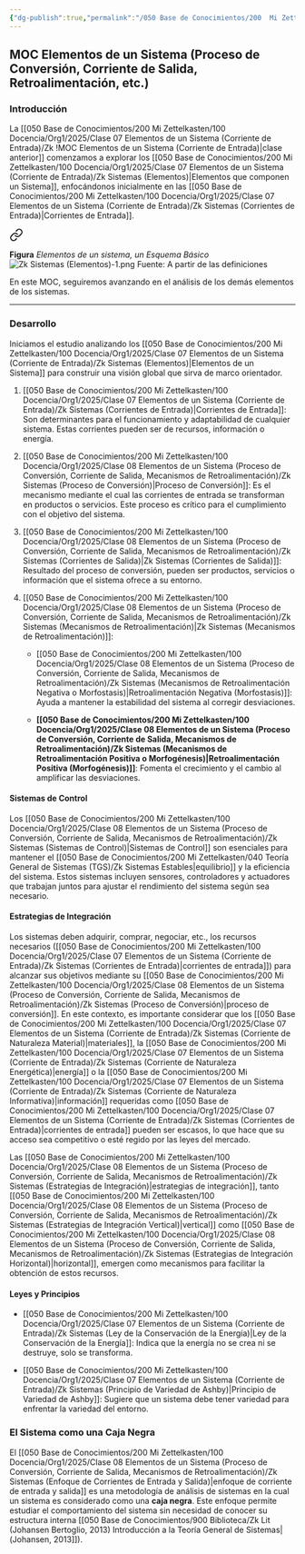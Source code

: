 ```yaml
---
{"dg-publish":true,"permalink":"/050 Base de Conocimientos/200  Mi Zettelkasten/100 Docencia/Org1/2025/Clase 08 Elementos de un Sistema (Proceso de Conversión, Corriente de Salida, Mecanismos de Retroalimentación)/Zk !MOC Elementos de un Sistema (Proceso de Conversión, Corriente de Salida, Retroalimentación, etc.)/","tags":["moc","sistema"]}
---
```


## MOC Elementos de un Sistema (Proceso de Conversión, Corriente de Salida, Retroalimentación, etc.)

### Introducción

La [[050 Base de Conocimientos/200  Mi Zettelkasten/100 Docencia/Org1/2025/Clase 07 Elementos de un Sistema (Corriente de Entrada)/Zk !MOC Elementos de un Sistema (Corriente de Entrada)\|clase anterior]] comenzamos a explorar los [[050 Base de Conocimientos/200  Mi Zettelkasten/100 Docencia/Org1/2025/Clase 07 Elementos de un Sistema (Corriente de Entrada)/Zk Sistemas (Elementos)\|Elementos que componen un Sistema]], enfocándonos inicialmente en las [[050 Base de Conocimientos/200  Mi Zettelkasten/100 Docencia/Org1/2025/Clase 07 Elementos de un Sistema (Corriente de Entrada)/Zk Sistemas (Corrientes de Entrada)\|Corrientes de Entrada]].


<div class="transclusion internal-embed is-loaded"><a class="markdown-embed-link" href="/050-base-de-conocimientos/200-mi-zettelkasten/100-docencia/org1/2025/clase-07-elementos-de-un-sistema-corriente-de-entrada/zk-sistemas-elementos/#0805b2" aria-label="Open link"><svg xmlns="http://www.w3.org/2000/svg" width="24" height="24" viewBox="0 0 24 24" fill="none" stroke="currentColor" stroke-width="2" stroke-linecap="round" stroke-linejoin="round" class="svg-icon lucide-link"><path d="M10 13a5 5 0 0 0 7.54.54l3-3a5 5 0 0 0-7.07-7.07l-1.72 1.71"></path><path d="M14 11a5 5 0 0 0-7.54-.54l-3 3a5 5 0 0 0 7.07 7.07l1.71-1.71"></path></svg></a><div class="markdown-embed">



**Figura**
_Elementos de un sistema, un Esquema Básico_
![Zk Sistemas (Elementos)-1.png](/img/user/050%20Base%20de%20Conocimientos/200%20%20Mi%20Zettelkasten/100%20Docencia/Org1/2025/Clase%2007%20Elementos%20de%20un%20Sistema%20(Corriente%20de%20Entrada)/000%20Adjuntos/Zk%20Sistemas%20(Elementos)-1.png)
Fuente:  A partir de las definiciones 

</div></div>


En este MOC, seguiremos avanzando en el análisis de los demás elementos de los sistemas.

----
### Desarrollo
Iniciamos el estudio analizando los [[050 Base de Conocimientos/200  Mi Zettelkasten/100 Docencia/Org1/2025/Clase 07 Elementos de un Sistema (Corriente de Entrada)/Zk Sistemas (Elementos)\|Elementos de un Sistema]] para construir una visión global que sirva de marco orientador.

1. [[050 Base de Conocimientos/200  Mi Zettelkasten/100 Docencia/Org1/2025/Clase 07 Elementos de un Sistema (Corriente de Entrada)/Zk Sistemas (Corrientes de Entrada)\|Corrientes de Entrada]]: Son determinantes para el funcionamiento y adaptabilidad de cualquier sistema. Estas corrientes pueden ser de recursos, información o energía.
    
2. [[050 Base de Conocimientos/200  Mi Zettelkasten/100 Docencia/Org1/2025/Clase 08 Elementos de un Sistema (Proceso de Conversión, Corriente de Salida, Mecanismos de Retroalimentación)/Zk Sistemas (Proceso de Conversión)\|Proceso de Conversión]]: Es el mecanismo mediante el cual las corrientes de entrada se transforman en productos o servicios. Este proceso es crítico para el cumplimiento con el objetivo del sistema.
    
3. [[050 Base de Conocimientos/200  Mi Zettelkasten/100 Docencia/Org1/2025/Clase 08 Elementos de un Sistema (Proceso de Conversión, Corriente de Salida, Mecanismos de Retroalimentación)/Zk Sistemas (Corrientes de Salida)\|Zk Sistemas (Corrientes de Salida)]]: Resultado del proceso de conversión, pueden ser productos, servicios o información que el sistema ofrece a su entorno.
    
4. [[050 Base de Conocimientos/200  Mi Zettelkasten/100 Docencia/Org1/2025/Clase 08 Elementos de un Sistema (Proceso de Conversión, Corriente de Salida, Mecanismos de Retroalimentación)/Zk Sistemas (Mecanismos de Retroalimentación)\|Zk Sistemas (Mecanismos de Retroalimentación)]]:
    
    - [[050 Base de Conocimientos/200  Mi Zettelkasten/100 Docencia/Org1/2025/Clase 08 Elementos de un Sistema (Proceso de Conversión, Corriente de Salida, Mecanismos de Retroalimentación)/Zk Sistemas (Mecanismos de Retroalimentación Negativa o Morfostasis)\|Retroalimentación Negativa (Morfostasis)]]: Ayuda a mantener la estabilidad del sistema al corregir desviaciones.
        
    - **[[050 Base de Conocimientos/200  Mi Zettelkasten/100 Docencia/Org1/2025/Clase 08 Elementos de un Sistema (Proceso de Conversión, Corriente de Salida, Mecanismos de Retroalimentación)/Zk Sistemas (Mecanismos de Retroalimentación Positiva o Morfogénesis)\|Retroalimentación Positiva (Morfogénesis)]]**: Fomenta el crecimiento y el cambio al amplificar las desviaciones.

#### Sistemas de Control

Los [[050 Base de Conocimientos/200  Mi Zettelkasten/100 Docencia/Org1/2025/Clase 08 Elementos de un Sistema (Proceso de Conversión, Corriente de Salida, Mecanismos de Retroalimentación)/Zk Sistemas (Sistemas de Control)\|Sistemas de Control]] son esenciales para mantener el [[050 Base de Conocimientos/200  Mi Zettelkasten/040 Teoría General de Sistemas (TGS)/Zk Sistemas Estables\|equilibrio]] y la eficiencia del sistema. Estos sistemas incluyen sensores, controladores y actuadores que trabajan juntos para ajustar el rendimiento del sistema según sea necesario.

#### Estrategias de Integración

Los sistemas deben adquirir, comprar, negociar, etc., los recursos necesarios ([[050 Base de Conocimientos/200  Mi Zettelkasten/100 Docencia/Org1/2025/Clase 07 Elementos de un Sistema (Corriente de Entrada)/Zk Sistemas (Corrientes de Entrada)\|corrientes de entrada]]) para alcanzar sus objetivos mediante su [[050 Base de Conocimientos/200  Mi Zettelkasten/100 Docencia/Org1/2025/Clase 08 Elementos de un Sistema (Proceso de Conversión, Corriente de Salida, Mecanismos de Retroalimentación)/Zk Sistemas (Proceso de Conversión)\|proceso de conversión]]. En este contexto, es importante considerar que los [[050 Base de Conocimientos/200  Mi Zettelkasten/100 Docencia/Org1/2025/Clase 07 Elementos de un Sistema (Corriente de Entrada)/Zk Sistemas (Corriente de Naturaleza Material)\|materiales]], la [[050 Base de Conocimientos/200  Mi Zettelkasten/100 Docencia/Org1/2025/Clase 07 Elementos de un Sistema (Corriente de Entrada)/Zk Sistemas (Corriente de Naturaleza Energética)\|energía]] o la [[050 Base de Conocimientos/200  Mi Zettelkasten/100 Docencia/Org1/2025/Clase 07 Elementos de un Sistema (Corriente de Entrada)/Zk Sistemas (Corriente de Naturaleza Informativa)\|información]] requeridas como [[050 Base de Conocimientos/200  Mi Zettelkasten/100 Docencia/Org1/2025/Clase 07 Elementos de un Sistema (Corriente de Entrada)/Zk Sistemas (Corrientes de Entrada)\|corrientes de entrada]] pueden ser escasos, lo que hace que su acceso sea competitivo o esté regido por las leyes del mercado.

Las [[050 Base de Conocimientos/200  Mi Zettelkasten/100 Docencia/Org1/2025/Clase 08 Elementos de un Sistema (Proceso de Conversión, Corriente de Salida, Mecanismos de Retroalimentación)/Zk Sistemas (Estrategias de Integración)\|estrategias de integración]], tanto [[050 Base de Conocimientos/200  Mi Zettelkasten/100 Docencia/Org1/2025/Clase 08 Elementos de un Sistema (Proceso de Conversión, Corriente de Salida, Mecanismos de Retroalimentación)/Zk Sistemas (Estrategias de Integración Vertical)\|vertical]] como [[050 Base de Conocimientos/200  Mi Zettelkasten/100 Docencia/Org1/2025/Clase 08 Elementos de un Sistema (Proceso de Conversión, Corriente de Salida, Mecanismos de Retroalimentación)/Zk Sistemas (Estrategias de Integración Horizontal)\|horizontal]], emergen como mecanismos para facilitar la obtención de estos recursos.


#### Leyes y Principios

- [[050 Base de Conocimientos/200  Mi Zettelkasten/100 Docencia/Org1/2025/Clase 07 Elementos de un Sistema (Corriente de Entrada)/Zk Sistemas (Ley de la Conservación de la Energía)\|Ley de la Conservación de la Energía]]: Indica que la energía no se crea ni se destruye, solo se transforma.
    
- [[050 Base de Conocimientos/200  Mi Zettelkasten/100 Docencia/Org1/2025/Clase 07 Elementos de un Sistema (Corriente de Entrada)/Zk Sistemas (Principio de Variedad de Ashby)\|Principio de Variedad de Ashby]]: Sugiere que un sistema debe tener variedad para enfrentar la variedad del entorno.
    
### El Sistema como una Caja Negra

El [[050 Base de Conocimientos/200  Mi Zettelkasten/100 Docencia/Org1/2025/Clase 08 Elementos de un Sistema (Proceso de Conversión, Corriente de Salida, Mecanismos de Retroalimentación)/Zk Sistemas (Enfoque de Corrientes de Entrada y Salida)\|enfoque de corriente de entrada y salida]] es una metodología de análisis de sistemas en la cual un sistema es considerado como una **caja negra**. Este enfoque permite estudiar el comportamiento del sistema sin necesidad de conocer su estructura interna [[050 Base de Conocimientos/900 Biblioteca/Zk Lit (Johansen Bertoglio, 2013) Introducción a la Teoría General de Sistemas\|(Johansen, 2013]]).



